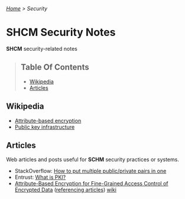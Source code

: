 *[Home](../README.md) > Security*

# SHCM Security Notes
**SHCM** security-related notes

> ## Table Of Contents
> * [Wikipedia](#wikipedia)
> * [Articles](#articles)

## Wikipedia
- [Attribute-based encryption](https://en.wikipedia.org/wiki/Attribute-based_encryption)
- [Public key infrastructure](https://en.wikipedia.org/wiki/Public_key_infrastructure)

## Articles
Web articles and posts useful for **SCHM** security practices or systems.

- StackOverflow: [How to put multiple public/private pairs in one](http://stackoverflow.com/a/3101376)
- Entrust: [What is PKI?](https://www.entrust.com/what-is-pki/)
- [Attribute-Based Encryption for Fine-Grained Access Control of Encrypted Data](http://eprint.iacr.org/2006/309.pdf) ([referencing articles](https://scholar.google.com/scholar?ion=1&espv=2&bav=on.2,or.r_cp.&bvm=bv.141320020,d.cGw&biw=1396&bih=676&dpr=1.38&um=1&ie=UTF-8&lr&cites=7591164271120751318)) [wiki](https://en.wikipedia.org/wiki/Attribute-based_encryption)
